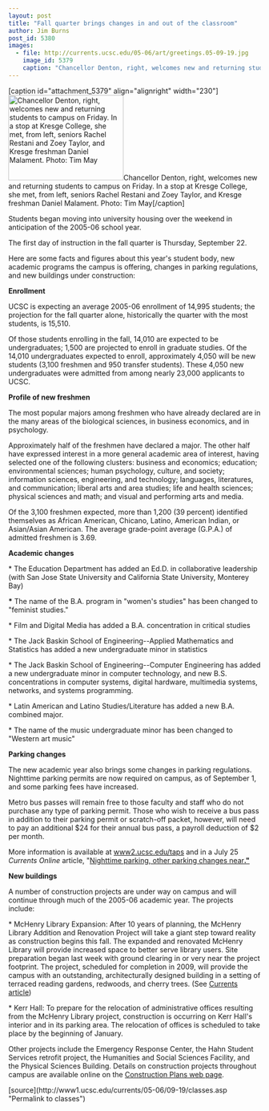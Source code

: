 ```yaml
---
layout: post
title: "Fall quarter brings changes in and out of the classroom"
author: Jim Burns
post_id: 5380
images:
  - file: http://currents.ucsc.edu/05-06/art/greetings.05-09-19.jpg
    image_id: 5379
    caption: "Chancellor Denton, right, welcomes new and returning students to campus on Friday. In a stop at Kresge College, she met, from left, seniors Rachel Restani and Zoey Taylor, and Kresge freshman Daniel Malament. Photo: Tim May"
---
```


[caption id="attachment_5379" align="alignright" width="230"]<a href="http://localhost/mysite/wp-content/uploads/2005/09/greetings.05-09-19.jpg"><img class="size-full wp-image-5379" src="http://localhost/mysite/wp-content/uploads/2005/09/greetings.05-09-19.jpg" alt="Chancellor Denton, right, welcomes new and returning students to campus on Friday. In a stop at Kresge College, she met, from left, seniors Rachel Restani and Zoey Taylor, and Kresge freshman Daniel Malament. Photo: Tim May" width="230" height="170" /></a>Chancellor Denton, right, welcomes new and returning students to campus on Friday. In a stop at Kresge College, she met, from left, seniors Rachel Restani and Zoey Taylor, and Kresge freshman Daniel Malament. Photo: Tim May[/caption]
<a name="content" id="content"></a>
<p>
  Students began moving into university housing over the weekend in anticipation of the 2005-06 school year.
</p>
<p>
  The first day of instruction in the fall quarter is Thursday, September 22.
</p>
<p>
  Here are some facts and figures about this year's student body, new academic programs the campus is offering, changes in parking regulations, and new buildings under construction:
</p>
<p>
  <strong>Enrollment</strong>
</p>
<p>
  UCSC is expecting an average 2005-06 enrollment of 14,995 students; the projection for the fall quarter alone, historically the quarter with the most students, is 15,510.
</p>
<p>
  Of those students enrolling in the fall, 14,010 are expected to be undergraduates; 1,500 are projected to enroll in graduate studies. Of the 14,010 undergraduates expected to enroll, approximately 4,050 will be new students (3,100 freshmen and 950 transfer students). These 4,050 new undergraduates were admitted from among nearly 23,000 applicants to UCSC.
</p>
<p>
  <strong>Profile of new freshmen</strong>
</p>
<p>
  The most popular majors among freshmen who have already declared are in the many areas of the biological sciences, in business economics, and in psychology.
</p>
<p>
  Approximately half of the freshmen have declared a major. The other half have expressed interest in a more general academic area of interest, having selected one of the following clusters: business and economics; education; environmental sciences; human psychology, culture, and society; information sciences, engineering, and technology; languages, literatures, and communication; liberal arts and area studies; life and health sciences; physical sciences and math; and visual and performing arts and media.
</p>
<p>
  Of the 3,100 freshmen expected, more than 1,200 (39 percent) identified themselves as African American, Chicano, Latino, American Indian, or Asian/Asian American. The average grade-point average (G.P.A.) of admitted freshmen is 3.69.
</p>
<p>
  <strong>Academic changes</strong>
</p>
<p>
  * The Education Department has added an Ed.D. in collaborative leadership (with San Jose State University and California State University, Monterey Bay)
</p>
<p>
  <strong>*</strong> The name of the B.A. program in "women's studies" has been changed to "feminist studies."
</p>
<p>
  * Film and Digital Media has added a B.A. concentration in critical studies
</p>
<p>
  * The Jack Baskin School of Engineering--Applied Mathematics and Statistics has added a new undergraduate minor in statistics
</p>
<p>
  * The Jack Baskin School of Engineering--Computer Engineering has added a new undergraduate minor in computer technology, and new B.S. concentrations in computer systems, digital hardware, multimedia systems, networks, and systems programming.
</p>
<p>
  * Latin American and Latino Studies/Literature has added a new B.A. combined major.
</p>
<p>
  * The name of the music undergraduate minor has been changed to "Western art music"
</p>
<p>
  <strong>Parking changes</strong>
</p>
<p>
  The new academic year also brings some changes in parking regulations. Nighttime parking permits are now required on campus, as of September 1, and some parking fees have increased.
</p>
<p>
  Metro bus passes will remain free to those faculty and staff who do not purchase any type of parking permit. Those who wish to receive a bus pass in addition to their parking permit or scratch-off packet, however, will need to pay an additional $24 for their annual bus pass, a payroll deduction of $2 per month.
</p>
<p>
  More information is available at <a href="http://www2.ucsc.edu/taps%20">www2.ucsc.edu/taps</a> and in a July 25 <i>Currents Online</i> article, "<a href="http://currents.ucsc.edu/05-06/07-25/taps.asp">Nighttime parking, other parking changes near<strong>."</strong></a>
</p>
<p>
  <strong>New buildings</strong>
</p>
<p>
  A number of construction projects are under way on campus and will continue through much of the 2005-06 academic year. The projects include:
</p>
<p>
  * McHenry Library Expansion: After 10 years of planning, the McHenry Library Addition and Renovation Project will take a giant step toward reality as construction begins this fall. The expanded and renovated McHenry Library will provide increased space to better serve library users. Site preparation began last week with ground clearing in or very near the project footprint. The project, scheduled for completion in 2009, will provide the campus with an outstanding, architecturally designed building in a setting of terraced reading gardens, redwoods, and cherry trees. (See <a href="http://currents.ucsc.edu/05-06/09-19/library.asp">Currents article</a>)
</p>
<p>
  * Kerr Hall: To prepare for the relocation of administrative offices resulting from the McHenry Library project, construction is occurring on Kerr Hall's interior and in its parking area. The relocation of offices is scheduled to take place by the beginning of January.
</p>
<p>
  Other projects include the Emergency Response Center, the Hahn Student Services retrofit project, the Humanities and Social Sciences Facility, and the Physical Sciences Building. Details on construction projects throughout campus are available online on the <a href="http://www.ucsc.edu/about/construction/">Construction Plans web page</a>.
</p>
<form>
  <input name="t1" size="-1" type="hidden">
</form>




</p>
[source](http://www1.ucsc.edu/currents/05-06/09-19/classes.asp "Permalink to classes")
